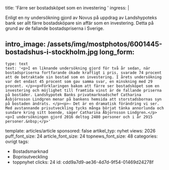 title: 'Färre ser bostadsköpet som en investering '
ingress: |
  <p>Enligt en ny undersökning gjord av Novus på uppdrag av Landshypoteks bank ser allt färre bostadsköpare sin affär som en investering. Detta på grund av de fallande bostadspriserna i Sverige.
  </p>
  
intro_image: /assets/img/mostphotos/6001445-bostadshus-i-stockholm.jpg
long_form:
  -
    type: text
    text: '<p>I en liknande undersökning gjord för två år sedan, när bostadspriserna fortfarande ökade kraftigt i pris, svarade 74 procent att de betraktade sin bostad som en investering. I årets undersökning var det endast 45 procent som gav samma svar, en minskning med 29 procent. </p><p>Förklaringen bakom att färre ser bostadsköpet som en investering och möjlighet till framtida vinst är de fallande priserna på bostäder. Landshypotek Banks privatmarknadschef Catharina Åsbjörnsson Lindgren menar på bankens hemsida att storstadsbornas syn på bostaden ändrats. </p><p>– Det är en dramatisk förändring vi ser. Med avstannande prisutveckling tycks många börjat tänka annorlunda och sundare kring sitt boende, säger Catharina Åbjörnsson Lindgren.</p><p>I undersökningen gjord 2016 deltog 2480 personer och i år 2915 personer.&nbsp;</p>'
template: articles/article
sponsored: false
artikel_typ: nyhet
views: 2026
puff_font_size: 24
article_font_size: 24
topnews_font_size: 48
categories: ovrigt
tags:
  - Bostadsmarknad
  - Boprisutveckling
  - toppnyhet
clicks: 24
id: cdd9a7d9-ae36-4d7d-9f54-01469d24278f
